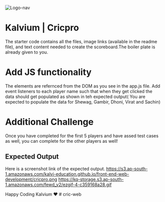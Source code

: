 ![Logo-nav](https://s3.ap-south-1.amazonaws.com/kalvi-education.github.io/front-end-web-development/Kalvium-Logo.png)

# Kalvium | Cricpro

The starter code contains all the files, image links (available in the readme file), and text content needed to create the scoreboard.The boiler plate is already given to you.
# Add JS functionality 
The elements are refernced from the DOM as you see in the app.js file. Add event listeners to each player name such that when they get clicked the data should get populated as shown in teh expected output( You are expected to populate the data for Shewag, Gambir, Dhoni, Virat and Sachin)

# Additional Challenge
Once you have completed for the first 5 players and have assed test cases as well, you can complete for the other players as well!
## Expected Output

Here is a screenshot link of the expected output.
https://s3.ap-south-1.amazonaws.com/kalvi-education.github.io/front-end-web-development/cricpro.png
https://kq-storage.s3.ap-south-1.amazonaws.com/fewd_v2/ezgif-4-c359168a28.gif


Happy Coding Kalvium ❤️
#   c r i c - w e b  
 